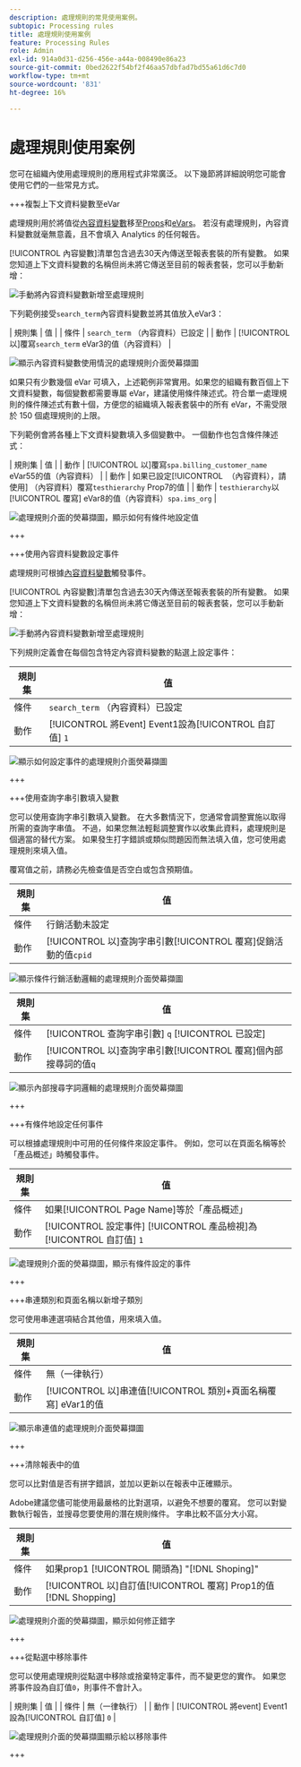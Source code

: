 ```yaml
---
description: 處理規則的常見使用案例。
subtopic: Processing rules
title: 處理規則使用案例
feature: Processing Rules
role: Admin
exl-id: 914a0d31-d256-456e-a44a-008490e86a23
source-git-commit: 0bed2622f54bf2f46aa57dbfad7bd55a61d6c7d0
workflow-type: tm+mt
source-wordcount: '831'
ht-degree: 16%

---
```


# 處理規則使用案例

您可在組織內使用處理規則的應用程式非常廣泛。 以下幾節將詳細說明您可能會使用它們的一些常見方式。

+++複製上下文資料變數至eVar

處理規則用於將值從[內容資料變數](/help/implement/vars/page-vars/contextdata.md)移至[Props](/help/components/dimensions/prop.md)和[eVars](/help/components/dimensions/evar.md)。 若沒有處理規則，內容資料變數就毫無意義，且不會填入 Analytics 的任何報告。

[!UICONTROL 內容變數]清單包含過去30天內傳送至報表套裝的所有變數。 如果您知道上下文資料變數的名稱但尚未將它傳送至目前的報表套裝，您可以手動新增：

![手動將內容資料變數新增至處理規則](assets/add-context-variable.png)

下列範例接受`search_term`內容資料變數並將其值放入eVar3：

| 規則集 | 值 |
| 條件 | `search_term` （內容資料）已設定 |
| 動作 | [!UICONTROL 以]覆寫`search_term` eVar3的值（內容資料） |

![顯示內容資料變數使用情況的處理規則介面熒幕擷圖](assets/set-context-data.png)

如果只有少數幾個 eVar 可填入，上述範例非常實用。如果您的組織有數百個上下文資料變數，每個變數都需要專屬 eVar，建議使用條件陳述式。符合單一處理規則的條件陳述式有數十個，方便您的組織填入報表套裝中的所有 eVar，不需受限於 150 個處理規則的上限。

下列範例會將各種上下文資料變數填入多個變數中。 一個動作也包含條件陳述式：

| 規則集 | 值 |
| 動作 | [!UICONTROL 以]覆寫`spa.billing_customer_name` eVar55的值（內容資料） |
| 動作 | 如果已設定[!UICONTROL &#x200B; （內容資料），請使用] （內容資料）覆寫`testhierarchy` Prop7的值 |
| 動作 | `testhierarchy`以[!UICONTROL 覆寫] eVar8的值（內容資料）`spa.ims_org` |

![處理規則介面的熒幕擷圖，顯示如何有條件地設定值](assets/add-conditional.png)

+++

+++使用內容資料變數設定事件

處理規則可根據[內容資料變數](/help/implement/vars/page-vars/contextdata.md)觸發事件。

[!UICONTROL 內容變數]清單包含過去30天內傳送至報表套裝的所有變數。 如果您知道上下文資料變數的名稱但尚未將它傳送至目前的報表套裝，您可以手動新增：

![手動將內容資料變數新增至處理規則](assets/add-context-variable.png)

下列規則定義會在每個包含特定內容資料變數的點選上設定事件：

| 規則集 | 值 |
| --- | --- |
| 條件 | `search_term` （內容資料）已設定 |
| 動作 | [!UICONTROL 將Event] Event1設為[!UICONTROL 自訂值] `1` |

![顯示如何設定事件的處理規則介面熒幕擷圖](assets/processing_rule_set_event.png)

+++

+++使用查詢字串引數填入變數

您可以使用查詢字串引數填入變數。 在大多數情況下，您通常會調整實施以取得所需的查詢字串值。 不過，如果您無法輕鬆調整實作以收集此資料，處理規則是個適當的替代方案。 如果發生打字錯誤或類似問題因而無法填入值，您可使用處理規則來填入值。

覆寫值之前，請務必先檢查值是否空白或包含預期值。

| 規則集 | 值 |
| --- | --- |
| 條件 | 行銷活動未設定 |
| 動作 | [!UICONTROL 以]查詢字串引數[!UICONTROL 覆寫]促銷活動的值`cpid` |

![顯示條件行銷活動邏輯的處理規則介面熒幕擷圖](assets/set-campaign-conditionally.png)

| 規則集 | 值 |
| --- | --- |
| 條件 | [!UICONTROL 查詢字串引數] `q` [!UICONTROL 已設定] |
| 動作 | [!UICONTROL 以]查詢字串引數[!UICONTROL 覆寫]個內部搜尋詞的值`q` |

![顯示內部搜尋字詞邏輯的處理規則介面熒幕擷圖](assets/populate-internal-search-terms.png)

+++

+++有條件地設定任何事件

可以根據處理規則中可用的任何條件來設定事件。 例如，您可以在頁面名稱等於「產品概述」時觸發事件。

| 規則集 | 值 |
| --- | --- |
| 條件 | 如果[!UICONTROL Page Name]等於「產品概述」 |
| 動作 | [!UICONTROL 設定事件] [!UICONTROL 產品檢視]為[!UICONTROL 自訂值] `1` |

![處理規則介面的熒幕擷圖，顯示有條件設定的事件](assets/set-product-view-event.png)

+++

+++串連類別和頁面名稱以新增子類別

您可使用串連選項結合其他值，用來填入值。

| 規則集 | 值 |
| --- | --- |
| 條件 | 無（一律執行） |
| 動作 | [!UICONTROL 以]串連值[!UICONTROL 類別+頁面名稱覆寫] eVar1的值 |

![顯示串連值的處理規則介面熒幕擷圖](assets/add-subcategory-using-concat.png)

+++

+++清除報表中的值

您可以比對值是否有拼字錯誤，並加以更新以在報表中正確顯示。

Adobe建議您儘可能使用最嚴格的比對選項，以避免不想要的覆寫。 您可以對變數執行報告，並搜尋您要使用的潛在規則條件。 字串比較不區分大小寫。

| 規則集 | 值 |
| --- | --- |
| 條件 | 如果prop1 [!UICONTROL 開頭為] &quot;[!DNL Shoping]&quot; |
| 動作 | [!UICONTROL 以]自訂值[!UICONTROL 覆寫] Prop1的值[!DNL Shopping] |

![處理規則介面的熒幕擷圖，顯示如何修正錯字](assets/clean-up-values-in-report.png)

+++

+++從點選中移除事件

您可以使用處理規則從點選中移除或捨棄特定事件，而不變更您的實作。 如果您將事件設為自訂值`0`，則事件不會計入。

| 規則集 | 值 |
| 條件 | 無（一律執行） |
| 動作 | [!UICONTROL 將event] Event1設為[!UICONTROL 自訂值] `0` |

![處理規則介面的熒幕擷圖顯示給以移除事件](assets/remove_event.png)

+++
